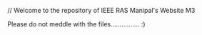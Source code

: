 // Welcome to the repository of IEEE RAS Manipal's Website M3
  
  Please do not meddle with the files................ :)

